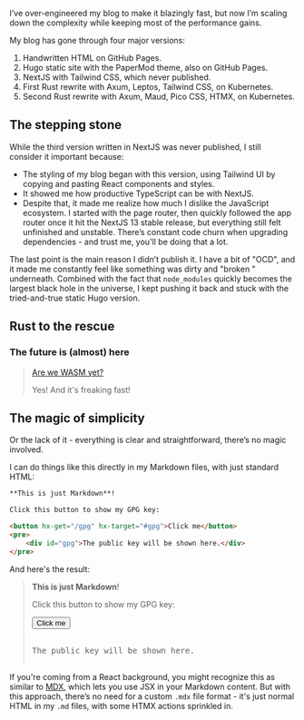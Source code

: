 I’ve over-engineered my blog to make it blazingly fast, but now I’m scaling
down the complexity while keeping most of the performance gains.

My blog has gone through four major versions:

1. Handwritten HTML on GitHub Pages.
2. Hugo static site with the PaperMod theme, also on GitHub Pages.
3. NextJS with Tailwind CSS, which never published.
4. First Rust rewrite with Axum, Leptos, Tailwind CSS, on Kubernetes.
5. Second Rust rewrite with Axum, Maud, Pico CSS, HTMX, on Kubernetes.

## The stepping stone

While the third version written in NextJS was never published, I still consider
it important because:

- The styling of my blog began with this version, using Tailwind UI by copying
  and pasting React components and styles.
- It showed me how productive TypeScript can be with NextJS.
- Despite that, it made me realize how much I dislike the JavaScript ecosystem.
  I started with the page router, then quickly followed the app router once it
  hit the NextJS 13 stable release, but everything still felt unfinished and
  unstable. There’s constant code churn when upgrading dependencies - and trust
  me, you'll be doing that a lot.

The last point is the main reason I didn’t publish it. I have a bit of "OCD",
and it made me constantly feel like something was dirty and "broken "
underneath. Combined with the fact that `node_modules` quickly becomes the
largest black hole in the universe, I kept pushing it back and stuck with the
tried-and-true static Hugo version.

## Rust to the rescue

### The future is (almost) here

> [Are we WASM yet?](https://www.arewewebyet.org)
>
> Yes! And it's freaking fast!

## The magic of simplicity

Or the lack of it - everything is clear and straightforward, there’s no magic involved.

I can do things like this directly in my Markdown files, with just standard HTML:

```markdown
**This is just Markdown**!

Click this button to show my GPG key:

<button hx-get="/gpg" hx-target="#gpg">Click me</button>
<pre>
    <div id="gpg">The public key will be shown here.</div>
</pre>
```

And here's the result:

> **This is just Markdown**!
>
> Click this button to show my GPG key:
>
> <button hx-get="/gpg" hx-target="#gpg">Click me</button>
> <pre>
>     <div id="gpg">The public key will be shown here.</div>
> </pre>

If you're coming from a React background, you might recognize this as similar
to [MDX](https://mdxjs.com), which lets you use JSX in your Markdown content.
But with this approach, there’s no need for a custom `.mdx` file format - it's
just normal HTML in my `.md` files, with some HTMX actions sprinkled in.
